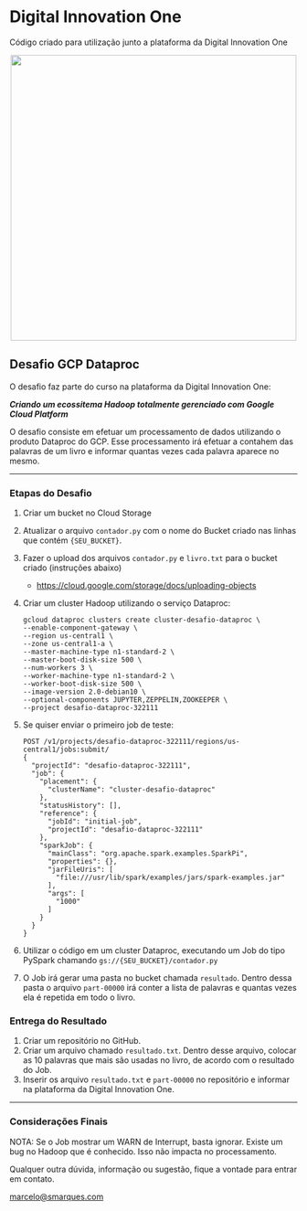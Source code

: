 # Digital Innovation One

Código criado para utilização junto a plataforma da Digital Innovation One

<p align="center"><img src="./DIO.png" width="500"></p>

## Desafio GCP Dataproc

O desafio faz parte do curso na plataforma da Digital Innovation One:

__*Criando um ecossitema Hadoop totalmente gerenciado com Google Cloud Platform*__

O desafio consiste em efetuar um processamento de dados utilizando o produto Dataproc do GCP. Esse processamento irá efetuar a contahem das palavras de um livro e informar quantas vezes cada palavra aparece no mesmo.

---

### Etapas do Desafio

1. Criar um bucket no Cloud Storage
1. Atualizar o arquivo ```contador.py``` com o nome do Bucket criado nas linhas que contém ```{SEU_BUCKET}```.
1. Fazer o upload dos arquivos ```contador.py``` e ```livro.txt``` para o bucket criado (instruções abaixo)
    - https://cloud.google.com/storage/docs/uploading-objects

1. Criar um cluster Hadoop utilizando o serviço Dataproc:
    ```
    gcloud dataproc clusters create cluster-desafio-dataproc \
    --enable-component-gateway \
    --region us-central1 \
    --zone us-central1-a \
    --master-machine-type n1-standard-2 \
    --master-boot-disk-size 500 \
    --num-workers 3 \
    --worker-machine-type n1-standard-2 \
    --worker-boot-disk-size 500 \
    --image-version 2.0-debian10 \
    --optional-components JUPYTER,ZEPPELIN,ZOOKEEPER \
    --project desafio-dataproc-322111
    ```
1. Se quiser enviar o primeiro job de teste:
    ```
    POST /v1/projects/desafio-dataproc-322111/regions/us-central1/jobs:submit/
    {
      "projectId": "desafio-dataproc-322111",
      "job": {
        "placement": {
          "clusterName": "cluster-desafio-dataproc"
        },
        "statusHistory": [],
        "reference": {
          "jobId": "initial-job",
          "projectId": "desafio-dataproc-322111"
        },
        "sparkJob": {
          "mainClass": "org.apache.spark.examples.SparkPi",
          "properties": {},
          "jarFileUris": [
            "file:///usr/lib/spark/examples/jars/spark-examples.jar"
          ],
          "args": [
            "1000"
          ]
        }
      }
    }
    ```

1. Utilizar o código em um cluster Dataproc, executando um Job do tipo PySpark chamando ```gs://{SEU_BUCKET}/contador.py```
1. O Job irá gerar uma pasta no bucket chamada ```resultado```. Dentro dessa pasta o arquivo ```part-00000``` irá conter a lista de palavras e quantas vezes ela é repetida em todo o livro.

### Entrega do Resultado

1. Criar um repositório no GitHub.
2. Criar um arquivo chamado ```resultado.txt```. Dentro desse arquivo, colocar as 10 palavras que mais são usadas no livro, de acordo com o resultado do Job.
3. Inserir os arquivo ```resultado.txt``` e ```part-00000``` no repositório e informar na plataforma da Digital Innovation One.

---

### Considerações Finais

NOTA: Se o Job mostrar um WARN de Interrupt, basta ignorar. Existe um bug no Hadoop que é conhecido. Isso não impacta no processamento.

Qualquer outra dúvida, informação ou sugestão, fique a vontade para entrar em contato.

marcelo@smarques.com
